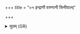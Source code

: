 +++
title = "०५ इन्द्राणी वरुणानी सिनीवाल्य्"

+++
<details><summary>मूलम् (GR)</summary>

इन्द्राणी वरुणानी  
सिनीवाल्य् उतादितिः ।  
वरुत्र्य् उग्रा पत्नीनां  
पुत्रम् अद्य दिदेष्टु ते ॥
</details>